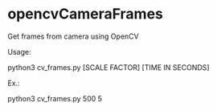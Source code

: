 # opencvCameraFrames
Get frames from camera using OpenCV

Usage:

python3 cv_frames.py [SCALE FACTOR] [TIME IN SECONDS]
  
Ex.:
  
python3 cv_frames.py 500 5

